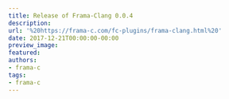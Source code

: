 ```yaml
---
title: Release of Frama-Clang 0.0.4
description:
url: '%20https://frama-c.com/fc-plugins/frama-clang.html%20'
date: 2017-12-21T00:00:00-00:00
preview_image:
featured:
authors:
- frama-c
tags:
- frama-c
---
```



